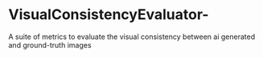 # VisualConsistencyEvaluator-
A suite of metrics to evaluate the visual consistency between ai generated and ground-truth images 
